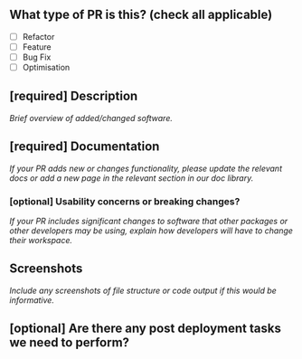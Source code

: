 <!--
     For Work In Progress Pull Requests, please use the Draft PR feature,
     see https://github.blog/2019-02-14-introducing-draft-pull-requests/ for further details.

     For a timely review/response, please avoid force-pushing additional
     commits if your PR already received reviews or comments.

     Before submitting a Pull Request, please ensure you've done the following:
     - 👷‍♀️ Create small PRs. In most cases this will be possible.
     - ✅ Provide evidence of tests for your changes.
     - 📝 Use descriptive commit messages.
     - 📗 Update any related documentation and include any relevant screenshots.
-->

## What type of PR is this? (check all applicable)

- [ ] Refactor
- [ ] Feature
- [ ] Bug Fix
- [ ] Optimisation

## [required] Description

_Brief overview of added/changed software._

## [required] Documentation

_If your PR adds new or changes functionality, please update the relevant docs or
add a new page in the relevant section in our doc library._

### [optional] Usability concerns or breaking changes?

_If your PR includes significant changes to software that other packages or other
developers may be using, explain how developers will have to change their workspace._

## Screenshots

_Include any screenshots of file structure or code output if this would be
informative._

## [optional] Are there any post deployment tasks we need to perform?
